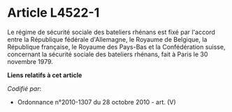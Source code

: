 # Article L4522-1

Le régime de sécurité sociale des bateliers rhénans est fixé par l'accord entre la République fédérale d'Allemagne, le
Royaume de Belgique, la République française, le Royaume des Pays-Bas et la Confédération suisse, concernant la sécurité
sociale des bateliers rhénans, fait à Paris le 30 novembre 1979.

**Liens relatifs à cet article**

_Codifié par_:

  - Ordonnance n°2010-1307 du 28 octobre 2010 - art. (V)
